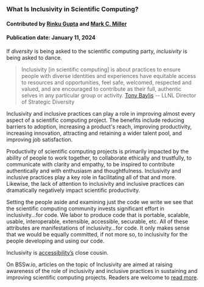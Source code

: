 ### What Is Inclusivity in Scientific Computing?

#### Contributed by [Rinku Gupta](https://github.com/rinkug) and [Mark C. Miller](https://github.com/markcmiller86)

#### Publication date: January 11, 2024

<!--deck start-->
If *diversity* is being asked to the scientific computing party, *inclusivity* is being asked to dance.
<!--deck end-->

<!--body start--->
> Inclusivity [in scientific computing] is about practices to ensure people with diverse identities and experiences have equitable access to resources and opportunities, feel safe, welcomed, respected and valued, and are encouraged to contribute as their full, authentic selves in any particular group or activity. [Tony Baylis](https://people.llnl.gov/baylis3) -- LLNL Director of Strategic Diversity

Inclusivity and inclusive practices can play a role in improving almost every aspect of a scientific computing project.
The benefits include reducing barriers to adoption, increasing a product's reach, improving productivity, increasing innovation, attracting and retaining a wider talent pool, and improving job satisfaction.

Productivity of scientific computing projects is primarily impacted by the ability of people to work together, to collaborate ethically and trustfully, to communicate with clarity and empathy, to be inspired to contribute authentically and with enthusiasm and thoughtfulness.
Inclusivity and inclusive practices play a key role in facilitating all of that and more.
Likewise, the lack of attention to inclusivity and inclusive practices can dramatically negatively impact scientific productivity.

Setting the people aside and examining just the code we write we see that the scientific computing community invests significant effort in inclusivity...for code.
We labor to produce code that is portable, scalable, usable, interoperable, extensible, accessible, securable, etc.
All of these attributes are manifestations of inclusivity...for code.
It only makes sense that we would be equally committed, if not more so, to inclusivity for the people developing and using our code.

Inclusivity is [accessibility’s](https://www.inclusionhub.com/articles/a11y-at-salesforce) close cousin.

On BSSw.io, articles on the topic of Inclusivity are aimed at raising awareness of the role of inclusivity and inclusive practices in sustaining and improving scientific computing projects.
Readers are welcome to [read more](#).

<!--body end--->

<!---
Publish: yes
Pinned: yes
Topics: inclusivity
--->
